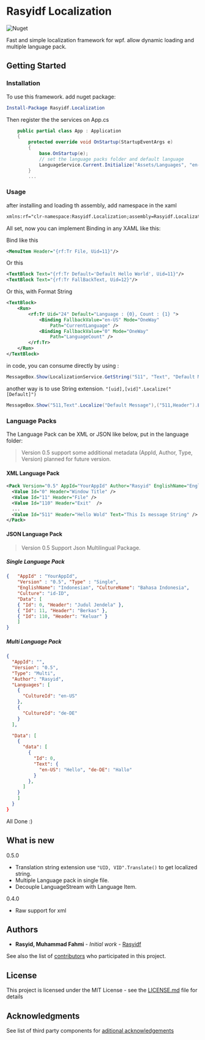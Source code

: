 # Rasyidf Localization
![Nuget](https://img.shields.io/nuget/dt/Rasyidf.Localization)

Fast and simple localization framework for wpf. allow dynamic loading and multiple language pack.

## Getting Started

### Installation
To use this framework. add nuget package:

```powershell
Install-Package Rasyidf.Localization
```

Then register the the services on App.cs

```csharp
    public partial class App : Application
    {
        protected override void OnStartup(StartupEventArgs e)
        {
            base.OnStartup(e);
            // set the language packs folder and default language
            LanguageService.Current.Initialize("Assets/Languages", "en-US");
        }
        ...
```

### Usage

after installing and loading th assembly, add namespace in the xaml 
``` xml
xmlns:rf="clr-namespace:Rasyidf.Localization;assembly=Rasyidf.Localization"
```
All set, now you can implement Binding in any XAML like this:

Bind like this
``` xml 
<MenuItem Header="{rf:Tr File, Uid=11}"/>
```

Or this

``` xml
<TextBlock Text="{rf:Tr Default='Default Hello World', Uid=11}"/>
<TextBlock Text="{rf:Tr FallBackText, Uid=12}"/>
```
Or this, with Format String
``` xml
<TextBlock>
    <Run>
        <rf:Tr Uid="24" Default="Language : {0}, Count : {1} ">
            <Binding FallbackValue="en-US" Mode="OneWay"
                Path="CurrentLanguage" />
            <Binding FallbackValue="0" Mode="OneWay"
                Path="LanguageCount" />
        </rf:Tr>
    </Run>
</TextBlock>
```

in code, you can consume directly by using : 

```csharp
MessageBox.Show(LocalizationService.GetString("511", "Text", "Default Message"),LocalizationService.GetString("511", "Header","Default Title"));
```
another way is to use String extension. `"[uid],[vid]".Localize("[Default]")`

```csharp
MessageBox.Show("511,Text".Localize("Default Message"),("511,Header").Localize("Default Title"));
```

### Language Packs

The Language Pack can be XML or JSON like below, put in the language folder:

> Version 0.5 support some additional metadata (AppId, Author, Type, Version) planned for future version.


#### XML Language Pack


```xml
<Pack Version="0.5" AppId="YourAppId" Author="Rasyid" EnglishName="English" CultureName="English" Culture="en-US">
  <Value Id="0" Header="Window Title" />
  <Value Id="11" Header="File" />
  <Value Id="110" Header="Exit"  /> 
  ...
  <Value Id="511" Header="Hello Wold" Text="This Is message String" />
</Pack>
```
 
#### JSON Language Pack

> Version 0.5 Support Json Multilingual Package.

##### Single Language Pack

```json
{   "AppId" : "YourAppId",
    "Version" : "0.5", "Type" : "Single", 
    "EnglishName": "Indonesian", "CultureName": "Bahasa Indonesia",
    "Culture": "id-ID",
    "Data": [ 
    { "Id": 0, "Header": "Judul Jendela" }, 
    { "Id": 11, "Header": "Berkas" }, 
    { "Id": 110, "Header": "Keluar" }
    ]
}
```

##### Multi Language Pack
```json
{
  "AppId": "",
  "Version": "0.5",
  "Type": "Multi",
  "Author": "Rasyid",
  "Languages": [
    {
      "CultureId": "en-US"  
    },
    {
      "CultureId": "de-DE" 
    }
  ],

  "Data": [
    {
      "data": [
        {
          "Id": 0,
          "Text": {
            "en-US": "Hello", "de-DE": "Hallo"
          }
        }, 
      ]
    }
    ]
  }
}
```

All Done :)

## What is new

0.5.0
* Translation string extension use `"UID, VID".Translate()` to get localized string.
* Multiple Language pack in single file.
* Decouple LanguageStream with Language Item.

0.4.0
* Raw support for xml

## Authors

* **Rasyid, Muhammad Fahmi** - *Initial work* - [Rasyidf](https://github.com/rasyidf)

See also the list of [contributors](https://github.com/rasyidf/rasyidf.Localization/contributors) who participated in this project.

## License

This project is licensed under the MIT License - see the [LICENSE.md](LICENSE.md) file for details

## Acknowledgments

See list of third party components for [aditional acknowledgements](https://github.com/rasyidf/rasyidf.Localization/wiki/List-of-Contributors)
